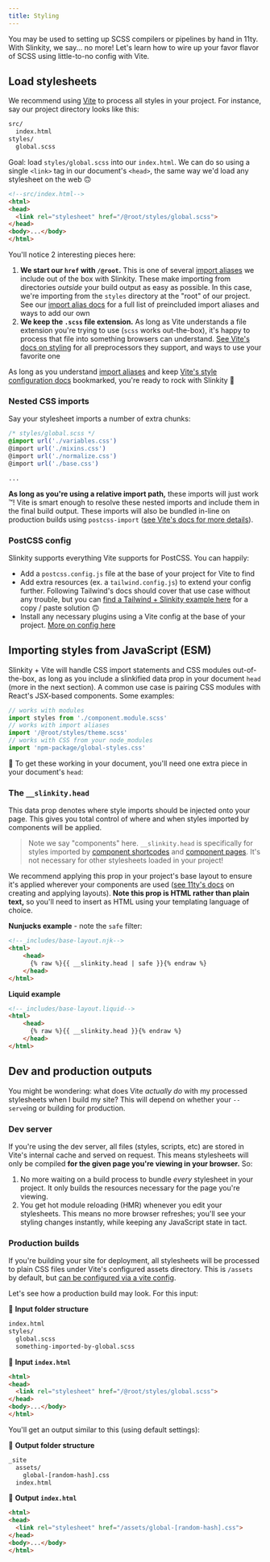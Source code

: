 ```yaml
---
title: Styling
---
```


You may be used to setting up SCSS compilers or pipelines by hand in 11ty. With Slinkity, we say... no more! Let's learn how to wire up your favor flavor of SCSS using little-to-no config with Vite.

## Load stylesheets

We recommend using [Vite](https://vitejs.dev/) to process all styles in your project. For instance, say our project directory looks like this:

```bash
src/
  index.html
styles/
  global.scss
```

Goal: load `styles/global.scss` into our `index.html`. We can do so using a single `<link>` tag in our document's `<head>`, the same way we'd load any stylesheet on the web 🙃

```html
<!--src/index.html-->
<html>
<head>
  <link rel="stylesheet" href="/@root/styles/global.scss">
</head>
<body>...</body>
</html>
```

You'll notice 2 interesting pieces here:

1. **We start our `href` with `/@root`.** This is one of several [import aliases](/docs/import-aliases) we include out of the box with Slinkity. These make importing from directories _outside_ your build output as easy as possible. In this case, we're importing from the `styles` directory at the "root" of our project. See our [import alias docs](/docs/import-aliases) for a full list of preincluded import aliases and ways to add our own
2. **We keep the `.scss` file extension.** As long as Vite understands a file extension you're trying to use (`scss` works out-the-box), it's happy to process that file into something browsers can understand. [See Vite's docs on styling](https://vitejs.dev/guide/features.html#css) for all preprocessors they support, and ways to use your favorite one

As long as you understand [import aliases](/docs/import-aliases) and keep [Vite's style configuration docs](https://vitejs.dev/guide/features.html#css) bookmarked, you're ready to rock with Slinkity 🎸

### Nested CSS imports

Say your stylesheet imports a number of extra chunks:

```css
/* styles/global.scss */
@import url('./variables.css')
@import url('./mixins.css')
@import url('./normalize.css')
@import url('./base.css')

...
```

**As long as you're using a relative import path,** these imports will just work ™️! Vite is smart enough to resolve these nested imports and include them in the final build output. These imports will also be bundled in-line on production builds using `postcss-import` ([see Vite's docs for more details](https://vitejs.dev/guide/features.html#import-inlining-and-rebasing)).

### PostCSS config

Slinkity supports everything Vite supports for PostCSS. You can happily:
- Add a `postcss.config.js` file at the base of your project for Vite to find
- Add extra resources (ex. a `tailwind.config.js`) to extend your config further. Following Tailwind's docs should cover that use case without any trouble, but you can [find a Tailwind + Slinkity example here](https://github.com/holben888/spookity) for a copy / paste solution 🙃
- Install any necessary plugins using a Vite config at the base of your project. [More on config here](/docs/config/#vite's-vite.config.js)

## Importing styles from JavaScript (ESM)

Slinkity + Vite will handle CSS import statements and CSS modules out-of-the-box, as long as you include a slinkified data prop in your document `head` (more in the next section). A common use case is pairing CSS modules with React's JSX-based components. Some examples:

```js
// works with modules
import styles from './component.module.scss'
// works with import aliases
import '/@root/styles/theme.scss'
// works with CSS from your node_modules
import 'npm-package/global-styles.css'
```

🚨 To get these working in your document, you'll need one extra piece in your document's `head`:

### The `__slinkity.head`

This data prop denotes where style imports should be injected onto your page. This gives you total control of where and when styles imported by components will be applied.

> Note we say "components" here. `__slinkity.head` is specifically for styles imported by [component shortcodes](/docs/component-shortcodes/) and [component pages](/docs/component-pages-layouts/). It's not necessary for other stylesheets loaded in your project!

We recommend applying this prop in your project's base layout to ensure it's applied wherever your components are used ([see 11ty's docs](https://www.11ty.dev/docs/layouts/) on creating and applying layouts). **Note this prop is HTML rather than plain text,** so you'll need to insert as HTML using your templating language of choice.

**Nunjucks example** - note the `safe` filter:

```html
<!--_includes/base-layout.njk-->
<html>
    <head>
      {% raw %}{{ __slinkity.head | safe }}{% endraw %}
    </head>
</html>
```

**Liquid example**

```html
<!--_includes/base-layout.liquid-->
<html>
    <head>
      {% raw %}{{ __slinkity.head }}{% endraw %}
    </head>
</html>
```



## Dev and production outputs

You might be wondering: what does Vite _actually do_ with my processed stylesheets when I build my site? This will depend on whether your `--serve`ing or building for production.

### Dev server

If you're using the dev server, all files (styles, scripts, etc) are stored in Vite's internal cache and served on request. This means stylesheets will only be compiled **for the given page you're viewing in your browser.** So:
1. No more waiting on a build process to bundle _every_ stylesheet in your project. It only builds the resources necessary for the page you're viewing.
2. You get hot module reloading (HMR) whenever you edit your stylesheets. This means no more browser refreshes; you'll see your styling changes instantly, while keeping any JavaScript state in tact.

### Production builds

If you're building your site for deployment, all stylesheets will be processed to plain CSS files under Vite's configured assets directory. This is `/assets` by default, but [can be configured via a vite config](/docs/config/#vite's-vite.config.js).

Let's see how a production build may look. For this input:

📂 **Input folder structure**

```bash
index.html
styles/
  global.scss
  something-imported-by-global.scss
```

📄 **Input `index.html`**

```html
<html>
<head>
  <link rel="stylesheet" href="/@root/styles/global.scss">
</head>
<body>...</body>
</html>
```

You'll get an output similar to this (using default settings):

📂 **Output folder structure**

```bash
_site
  assets/
    global-[random-hash].css
  index.html
```

📄 **Output `index.html`**

```html
<html>
<head>
  <link rel="stylesheet" href="/assets/global-[random-hash].css">
</head>
<body>...</body>
</html>
```
